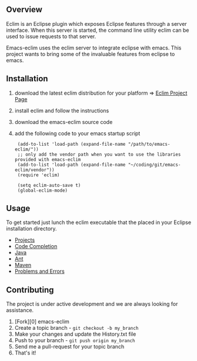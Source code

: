 ## Overview
Eclim is an Eclipse plugin which exposes Eclipse features through a
server interface.  When this server is started, the command line utility
eclim can be used to issue requests to that server.

Emacs-eclim uses the eclim server to integrate eclipse with
emacs. This project wants to bring some of the invaluable features
from eclipse to emacs.

## Installation
1. download the latest eclim distribution for your platform => [Eclim Project Page](http://eclim.sourceforge.net/)
1. install eclim and follow the instructions
1. download the emacs-eclim source code
1. add the following code to your emacs startup script

        (add-to-list 'load-path (expand-file-name "/path/to/emacs-eclim/"))
        ;; only add the vendor path when you want to use the libraries provided with emacs-eclim
        (add-to-list 'load-path (expand-file-name "~/coding/git/emacs-eclim/vendor"))
        (require 'eclim)

        (setq eclim-auto-save t)
        (global-eclim-mode)

## Usage
To get started just lunch the eclim executable that the placed in your Eclipse installation directory.
* [Projects](http://wiki.github.com/senny/emacs-eclim/projects)
* [Code Completion](http://wiki.github.com/senny/emacs-eclim/code-completion)
* [Java](http://wiki.github.com/senny/emacs-eclim/java)
* [Ant](http://wiki.github.com/senny/emacs-eclim/ant)
* [Maven](http://wiki.github.com/senny/emacs-eclim/maven)
* [Problems and Errors](http://wiki.github.com/senny/emacs-eclim/problems-and-errors)

## Contributing

The project is under active development and we are always looking for assistance.

1. [Fork][0] emacs-eclim
2. Create a topic branch - `git checkout -b my_branch`
3. Make your changes and update the History.txt file
4. Push to your branch - `git push origin my_branch`
5. Send me a pull-request for your topic branch
6. That's it!
